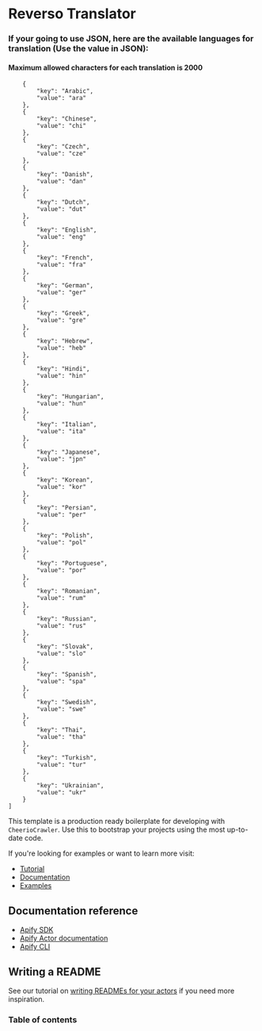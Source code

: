 # Reverso Translator

### If your going to use JSON, here are the available languages for translation (Use the value in JSON):
#### Maximum allowed characters for each translation is 2000

```[
    {
        "key": "Arabic",
        "value": "ara"
    },
    {
        "key": "Chinese",
        "value": "chi"
    },
    {
        "key": "Czech",
        "value": "cze"
    },
    {
        "key": "Danish",
        "value": "dan"
    },
    {
        "key": "Dutch",
        "value": "dut"
    },
    {
        "key": "English",
        "value": "eng"
    },
    {
        "key": "French",
        "value": "fra"
    },
    {
        "key": "German",
        "value": "ger"
    },
    {
        "key": "Greek",
        "value": "gre"
    },
    {
        "key": "Hebrew",
        "value": "heb"
    },
    {
        "key": "Hindi",
        "value": "hin"
    },
    {
        "key": "Hungarian",
        "value": "hun"
    },
    {
        "key": "Italian",
        "value": "ita"
    },
    {
        "key": "Japanese",
        "value": "jpn"
    },
    {
        "key": "Korean",
        "value": "kor"
    },
    {
        "key": "Persian",
        "value": "per"
    },
    {
        "key": "Polish",
        "value": "pol"
    },
    {
        "key": "Portuguese",
        "value": "por"
    },
    {
        "key": "Romanian",
        "value": "rum"
    },
    {
        "key": "Russian",
        "value": "rus"
    },
    {
        "key": "Slovak",
        "value": "slo"
    },
    {
        "key": "Spanish",
        "value": "spa"
    },
    {
        "key": "Swedish",
        "value": "swe"
    },
    {
        "key": "Thai",
        "value": "tha"
    },
    {
        "key": "Turkish",
        "value": "tur"
    },
    {
        "key": "Ukrainian",
        "value": "ukr"
    }
]
```

This template is a production ready boilerplate for developing with `CheerioCrawler`.
Use this to bootstrap your projects using the most up-to-date code.

If you're looking for examples or want to learn more visit:

- [Tutorial](https://sdk.apify.com/docs/guides/getting-started#cheeriocrawler-aka-jquery-crawler)
- [Documentation](https://sdk.apify.com/docs/api/cheerio-crawler)
- [Examples](https://sdk.apify.com/docs/examples/cheerio-crawler)

## Documentation reference

- [Apify SDK](https://sdk.apify.com/)
- [Apify Actor documentation](https://docs.apify.com/actor)
- [Apify CLI](https://docs.apify.com/cli)

## Writing a README

See our tutorial on [writing READMEs for your actors](https://help.apify.com/en/articles/2912548-how-to-write-great-readme-for-your-actors) if you need more inspiration.

### Table of contents
